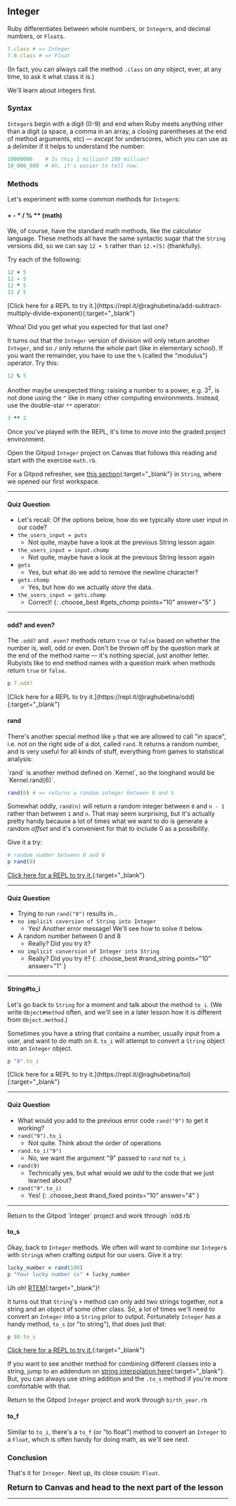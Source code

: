 ## Integer

Ruby differentiates between whole numbers, or `Integer`s, and decimal numbers, or `Float`s.

 ```ruby
7.class # => Integer
7.0.class # => Float
```

(In fact, you can always call the method `.class` on _any_ object, ever, at any time, to ask it what class it is.)

We'll learn about integers first.

###  Syntax

`Integer`s begin with a digit (0-9) and end when Ruby meets anything other than a digit (a space, a comma in an array, a closing parentheses at the end of method arguments, etc) — _except_ for underscores, which you can use as a delimiter if it helps to understand the number:

```ruby
10000000    # Is this 1 million? 100 million?
10_000_000  # Ah, it's easier to tell now.
```

###  Methods

Let's experiment with some common methods for `Integer`s:

#### + - * / % ** (math)

We, of course, have the standard math methods, like the calculator language. These methods all have the same syntactic sugar that the `String` versions did, so we can say `12 + 5` rather than `12.+(5)` (thankfully).

Try each of the following:

```ruby
12 + 5
12 - 5
12 * 5
12 / 5
```

<div class="experiment" markdown="1">
  [Click here for a REPL to try it.](https://repl.it/@raghubetina/add-subtract-multiply-divide-exponent){:target="_blank"}
</div>

Whoa! Did you get what you expected for that last one?

It turns out that the `Integer` version of division will only return another `Integer`, and so `/` only returns the whole part (like in elementary school). If you want the remainder, you have to use the `%` (called the "modulus") operator. Try this:

```ruby
12 % 5
```

Another maybe unexpected thing: raising a number to a power, e.g. 3<sup>2</sup>, is not done using the `^` like in many other computing environments. Instead, use the double-star `**` operator:

```ruby
3 ** 2
```

Once you've played with the REPL, it's time to move into the graded project environment.

<div class="proj" markdown="1">

  Open the Gitpod `Integer` project on Canvas that follows this reading and start with the exercise `math.rb`.

  For a Gitpod refresher, see [this section](https://learn.firstdraft.com/lessons/9#start-the-gitpod-project){:target="_blank"} in `String`, where we opened our first workspace.
</div>

----

#### Quiz Question

- Let's recall: Of the options below, how do we typically store user input in our code?
- `the_users_input = puts`
    - Not quite, maybe have a look at the previous String lesson again
- `the_users_input = input.chomp`
    - Not quite, maybe have a look at the previous String lesson again
- `gets`
    - Yes, but what do we add to remove the newline character?
- `gets.chomp`
    - Yes, but how do we actually _store_ the data.
- `the_users_input = gets.chomp`
    - Correct!
{: .choose_best #gets_chomp points="10" answer="5" }

----

#### odd? and even? 

The `.odd?` and `.even?` methods return `true` or `false` based on whether the number is, well, odd or even. Don't be thrown off by the question mark at the end of the method name — it's nothing special, just another letter. Rubyists like to end method names with a question mark when methods return `true` or `false`.

```ruby
p 7.odd?
```

<div class="experiment" markdown="1">
  [Click here for a REPL to try it.](https://repl.it/@raghubetina/odd){:target="_blank"}
</div>

#### rand 

There's another special method like `p` that we are allowed to call "in space", i.e. not on the right side of a dot, called `rand`. It returns a random number, and is very useful for all kinds of stuff, everything from games to statistical analysis:

<aside markdown="1">
`rand` is another method defined on `Kernel`, so the longhand would be `Kernel.rand(6)`.
</aside>

```ruby
rand(6) # => returns a random integer between 0 and 5
```

Somewhat oddly, `rand(n)` will return a random integer between `0` and `n - 1` rather than between `1` and `n`. That may seem surprising, but it's actually pretty handy because a lot of times what we want to do is generate a random _offset_ and it's convenient for that to include 0 as a possibility.

Give it a try:

```ruby
# random number between 0 and 8
p rand(9)
```

<div class="experiment" markdown="1">

  [Click here for a REPL to try it.](https://repl.it/@raghubetina/rand){:target="_blank"}
</div>

----

#### Quiz Question

- Trying to run `rand("9")` results in...
- `no implicit coversion of String into Integer`
    - Yes! Another error message! We'll see how to solve it below.
- A random number between 0 and 8
    - Really? Did you try it?
- `no implicit conversion of Integer into String`
    - Really? Did you try it?
{: .choose_best #rand_string points="10" answer="1" }

----

#### String#to_i 

Let's go back to `String` for a moment and talk about the method `to_i`. (We write `Object#method` often, and we'll see in a later lesson how it is different from `Object.method`.)

Sometimes you have a string that contains a number, usually input from a user, and want to do math on it. `to_i` will attempt to convert a `String` object into an `Integer` object.

```ruby
p "8".to_i
```

<div class="experiment" markdown="1">
   [Click here for a REPL to try it.](https://repl.it/@raghubetina/toi){:target="_blank"}
</div>

----

#### Quiz Question

- What would you add to the previous error code `rand("9")` to get it working?
- `rand("9").to_i`
    - Not quite. Think about the order of operations
- `rand.to_i("9")`
    - No, we want the argument "9" passed to `rand` not `to_i`
- `rand(9)`
    - Technically yes, but what would we _add_ to the code that we just learned about?
- `rand("9".to_i)`
    - Yes!
{: .choose_best #rand_fixed points="10" answer="4" }

----

<div class="proj" markdown="1">
  Return to the Gitpod `Integer` project and work through `odd.rb`
</div>

#### to_s 

Okay, back to `Integer` methods. We often will want to combine our `Integer`s with `String`s when crafting output for our users. Give it a try:

```ruby
lucky_number = rand(100)
p "Your lucky number is" + lucky_number
```

Uh oh! [RTEM](https://learn.firstdraft.com/lessons/7#seriously-please-read-the-error-message){:target="_blank"}!

It turns out that `String`'s `+` method can only add two strings together, not a string and an object of some other class. So, a lot of times we'll need to convert an `Integer` into a `String` prior to output. Fortunately `Integer` has a handy method, `to_s` (or "to string"), that does just that:

```ruby
p 98.to_s
```

<div class="experiment" markdown="1">

  [Click here for a REPL to try it.](https://repl.it/@raghubetina/tos){:target="_blank"}
</div>

If you want to see another method for combining different classes into a string, jump to an addendum on [string interpolation here](https://learn.firstdraft.com/lessons/21#string-interpolation){:target="_blank"}. But, you can always use string addition and the `.to_s` method if you're more comfortable with that.

<div class="proj" markdown="1">

  Return to the Gitpod `Integer` project and work through `birth_year.rb`
</div>


#### to_f 

Similar to `to_i`, there's a `to_f` (or "to float") method to convert an `Integer` to a `Float`, which is often handy for doing math, as we'll see next.

###  Conclusion

That's it for `Integer`. Next up, its close cousin: `Float`.

<span style="font-size: large">**Return to Canvas and head to the next part of the lesson**</span>

----